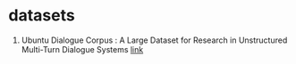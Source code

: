 # datasets

1. Ubuntu Dialogue Corpus : A Large Dataset for Research in Unstructured Multi-Turn Dialogue Systems [link](http://arxiv.org/abs/1506.08909)
